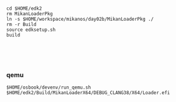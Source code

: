 <br><br><br>


```shell
cd $HOME/edk2
rm MikanLoaderPkg
ln -s $HOME/workspace/mikanos/day02b/MikanLoaderPkg ./
rm -r Build
source edksetup.sh 
build
```

<br><br><br>

### qemu
```shell
$HOME/osbook/devenv/run_qemu.sh $HOME/edk2/Build/MikanLoaderX64/DEBUG_CLANG38/X64/Loader.efi
```
